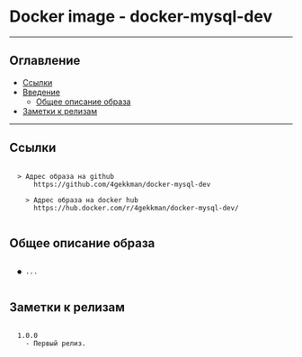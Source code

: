 # Docker image - docker-mysql-dev
---
## Оглавление

  - [Ссылки](#link1)
  - [Введение](#link2)
	- [Общее описание образа](#link3)
  - [Заметки к релизам](#link100)

---

## Ссылки <a id="link1"></a>
```

  > Адрес образа на github
      https://github.com/4gekkman/docker-mysql-dev

	> Адрес образа на docker hub
      https://hub.docker.com/r/4gekkman/docker-mysql-dev/
			
```
## Общее описание образа <a id="link2"></a>
```

  ● ...


```
## Заметки к релизам <a id="link100"></a>
```

  1.0.0
    - Первый релиз.

```